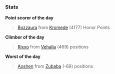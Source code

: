 

### Stats

**Point scorer of the day**
>[Bozzaura](/#/character/Kromede/1025780) from [Kromede](/#/ranking/Kromede)  (4177) Honor Points


**Climber of the day**
>[Rixxo](/#/character/Vehalla/521705) from [Vehalla](/#/ranking/Vehalla)  (469) positions


**Worst of the day**
>[Aoshen](/#/character/Zubaba/43930) from [Zubaba](/#/ranking/Zubaba)  (-69) positions


